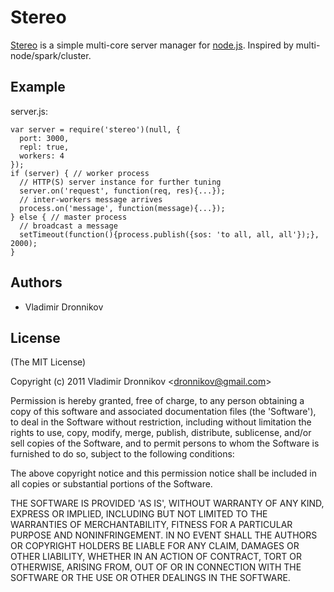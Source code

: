 
# Stereo

 [Stereo](https://github.com/dvv/stereo) is a simple multi-core server manager for [node.js](http://nodejs.org).
 Inspired by multi-node/spark/cluster.

## Example

server.js:

    var server = require('stereo')(null, {
      port: 3000,
      repl: true,
      workers: 4
    });
    if (server) { // worker process
      // HTTP(S) server instance for further tuning
      server.on('request', function(req, res){...});
      // inter-workers message arrives
      process.on('message', function(message){...});
    } else { // master process
      // broadcast a message
      setTimeout(function(){process.publish({sos: 'to all, all, all'});}, 2000);
    }

## Authors

  * Vladimir Dronnikov

## License 

(The MIT License)

Copyright (c) 2011 Vladimir Dronnikov &lt;dronnikov@gmail.com&gt;

Permission is hereby granted, free of charge, to any person obtaining
a copy of this software and associated documentation files (the
'Software'), to deal in the Software without restriction, including
without limitation the rights to use, copy, modify, merge, publish,
distribute, sublicense, and/or sell copies of the Software, and to
permit persons to whom the Software is furnished to do so, subject to
the following conditions:

The above copyright notice and this permission notice shall be
included in all copies or substantial portions of the Software.

THE SOFTWARE IS PROVIDED 'AS IS', WITHOUT WARRANTY OF ANY KIND,
EXPRESS OR IMPLIED, INCLUDING BUT NOT LIMITED TO THE WARRANTIES OF
MERCHANTABILITY, FITNESS FOR A PARTICULAR PURPOSE AND NONINFRINGEMENT.
IN NO EVENT SHALL THE AUTHORS OR COPYRIGHT HOLDERS BE LIABLE FOR ANY
CLAIM, DAMAGES OR OTHER LIABILITY, WHETHER IN AN ACTION OF CONTRACT,
TORT OR OTHERWISE, ARISING FROM, OUT OF OR IN CONNECTION WITH THE
SOFTWARE OR THE USE OR OTHER DEALINGS IN THE SOFTWARE.